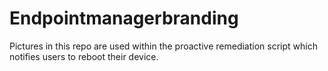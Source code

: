 # Endpointmanagerbranding

Pictures in this repo are used within the proactive remediation script which notifies users to reboot their device.

